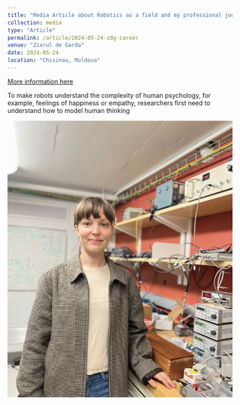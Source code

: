 ```yaml
---
title: "Media Article about Robotics as a field and my professional journey"
collection: media
type: "Article"
permalink: /article/2024-05-24-zdg-career
venue: "Ziarul de Garda"
date: 2024-05-24
location: "Chisinau, Moldova"
---
```


[More information here](https://www.zdg.md/reporter-special/oameni/oameni-tanara-din-r-moldova-absolventa-a-harvard-si-angajata-la-o-companie-cu-renume-mondial-cred-ca-exista-talent-imens-in-domeniul-tehnologiilor-in-r-moldova-care-merita-explorat/)

To make robots understand the complexity of human psychology, for example, feelings of happiness or empathy, researchers first need to understand how to model human thinking

![Image](../images/zdg-photo.png)
